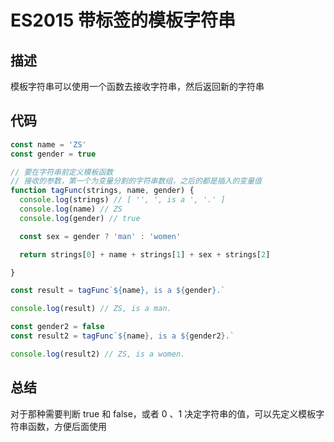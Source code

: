 # ES2015 带标签的模板字符串
## 描述
模板字符串可以使用一个函数去接收字符串，然后返回新的字符串

## 代码
```js
const name = 'ZS'
const gender = true

// 要在字符串前定义模板函数
// 接收的参数，第一个为变量分割的字符串数组，之后的都是插入的变量值
function tagFunc(strings, name, gender) {
  console.log(strings) // [ '', ', is a ', '.' ]
  console.log(name) // ZS
  console.log(gender) // true

  const sex = gender ? 'man' : 'women'

  return strings[0] + name + strings[1] + sex + strings[2]

}

const result = tagFunc`${name}, is a ${gender}.`

console.log(result) // ZS, is a man.

const gender2 = false
const result2 = tagFunc`${name}, is a ${gender2}.`

console.log(result2) // ZS, is a women.

```

## 总结
对于那种需要判断 true 和 false，或者 0 、1 决定字符串的值，可以先定义模板字符串函数，方便后面使用
